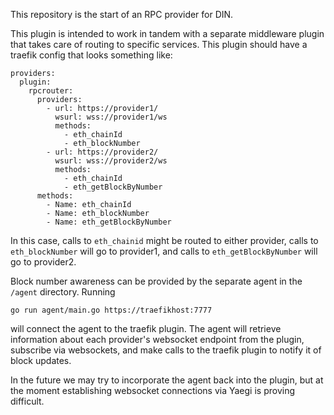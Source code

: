This repository is the start of an RPC provider for DIN.

This plugin is intended to work in tandem with a separate middleware plugin
that takes care of routing to specific services. This plugin should have a
traefik config that looks something like:

```
providers:
  plugin:
    rpcrouter:
      providers:
        - url: https://provider1/
          wsurl: wss://provider1/ws
          methods:
            - eth_chainId
            - eth_blockNumber
        - url: https://provider2/
          wsurl: wss://provider2/ws
          methods:
            - eth_chainId
            - eth_getBlockByNumber
      methods:
        - Name: eth_chainId
        - Name: eth_blockNumber
        - Name: eth_getBlockByNumber
```

In this case, calls to `eth_chainid` might be routed to either provider, calls to 
`eth_blockNumber` will go to provider1, and calls to `eth_getBlockByNumber` will
go to provider2.

Block number awareness can be provided by the separate agent in the `/agent` directory. Running

```
go run agent/main.go https://traefikhost:7777
```

will connect the agent to the traefik plugin. The agent will retrieve information about
each provider's websocket endpoint from the plugin, subscribe via websockets, and make
calls to the traefik plugin to notify it of block updates.

In the future we may try to incorporate the agent back into the plugin, but at the moment
establishing websocket connections via Yaegi is proving difficult.